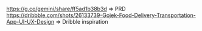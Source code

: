 https://g.co/gemini/share/ff5ad1b38b3d => PRD
https://dribbble.com/shots/26133739-Gojek-Food-Delivery-Transportation-App-UI-UX-Design => Dribble inspiration